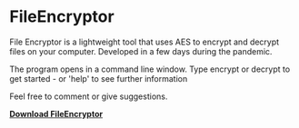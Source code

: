 # FileEncryptor
File Encryptor is a lightweight tool that uses AES to encrypt and decrypt files on your computer. Developed in a few days during the pandemic. 

The program opens in a command line window. Type encrypt or decrypt to get started - or 'help' to see further information

Feel free to comment or give suggestions.

[**Download FileEncryptor**](https://github.com/baris-inandi/FileEncryptor/raw/master/InstallFileEncryptor.exe)
